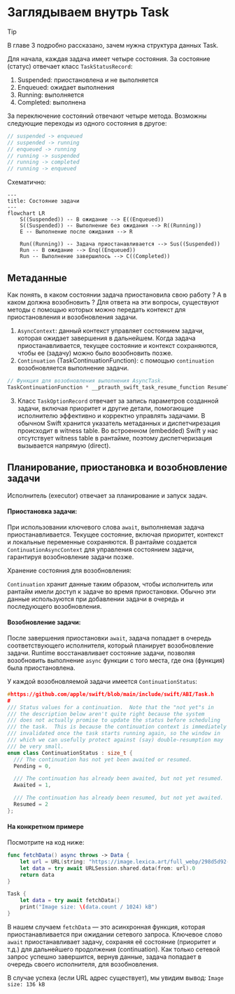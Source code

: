# Заглядываем внутрь Task

> [!TIP]
> В главе 3 подробно рассказано, зачем нужна структура данных Task.

Для начала, каждая задача имеет четыре состояния. За состояние (статус) отвечает класс `TaskStatusRecord`:

1. Suspended: приостановлена и не выполняется
2. Enqueued: ожидает выполнения
3. Running: выполняется
4. Completed: выполнена

За переключение состояний отвечают четыре метода. Возможны следующие переходы из одного состояния в другое:

```swift
// suspended -> enqueued
// suspended -> running
// enqueued -> running
// running -> suspended
// running -> completed
// running -> enqueued
```

Схематично:

```mermaid
---
title: Состояние задачи
---
flowchart LR
    S((Suspended)) -- В ожидание --> E((Enqueued))
    S((Suspended)) -- Выполнение без ожидания --> R((Running))
    E -- Выполнение после ожидания --> R
    
    Run((Running)) -- Задача приостанавливается --> Sus((Suspended))
    Run -- В ожидание --> Enq((Enqueued))
    Run -- Выполнение завершилось --> C((Completed))
```

## Метаданные

Как понять, в каком состоянии задача приостановила свою работу ? А в каком должна возобновить ?
Для ответа на эти вопросы, существуют методы с помощью которых можно передать контекст для приостановления и возобновления задачи.

1. `AsyncContext`: данный контекст управляет состоянием задачи, которая ожидает завершения в дальнейшем. Когда задача приостанавливается, текущее состояние и контекст сохраняются, чтобы ее (задачу) можно было возобновить позже.
2. `Continuation` (TaskContinuationFunction): с помощью `continuation` возобновляется выполнение задачи.

```cpp
// Функция для возобновления выполнения AsyncTask.
TaskContinuationFunction * __ptrauth_swift_task_resume_function ResumeTask;
```

3. Класс `TaskOptionRecord` отвечает за запись параметров созданной задачи, включая приоритет и другие детали, помогающие исполнителю эффективно и корректно управлять задачами.
В обычном Swift хранится указатель метаданных и диспетчирезация происходит в witness table.
Во встроенном (embedded) Swift у нас отсутствует witness table в рантайме, поэтому диспетчеризация вызывается напрямую (direct).

<!-- /// Describes type information and offers value methods for an arbitrary concrete
/// type in a way that's compatible with regular Swift and embedded Swift. In
/// regular Swift, just holds a Metadata pointer and dispatches to the value
/// witness table. In embedded Swift, because we do not have any value witness
/// tables present at runtime, the witnesses are stored and referenced directly.
///
/// This structure is created from swift_task_create, where in regular Swift, the
/// compiler provides the Metadata pointer, and in embedded Swift, a
/// TaskOptionRecord is used to provide the witnesses. -->

## Планирование, приостановка и возобновление задачи

Исполнитель (executor) отвечает за планирование и запуск задач.
<!-- Executors: An executor is responsible for scheduling and running tasks. ExecutorRef manages references to executors, ensuring that tasks are resumed on the correct executor, which can be a global concurrent queue or a custom executor.
Job Interface: The Job interface represents a unit of work that an executor can run. Both tasks and continuations are implemented as jobs, allowing them to be scheduled and executed efficiently. -->

#### Приостановка задачи:

При использовании ключевого слова `await`, выполняемая задача приостанавливается.
Текущее состояние, включая приоритет, контекст и локальные переменные сохраняются.
В рантайме создается `ContinuationAsyncContext` для управления состоянием задачи, гарантируя возобновление задачи позже.

Хранение состояния для возобновления:

`Continuation` хранит данные таким образом, чтобы исполнитель или рантайм имели доступ к задаче во время приостановки. Обычно эти данные используются при добавлении задачи в очередь и последующего возобновления.

#### Возобновление задачи:

После завершения приостановки `await`, задача попадает в очередь соответствующего исполнителя, который планирует возобновление задачи.
Runtime восстанавливает состояние задачи, позволяя возобновить выполнение `async` функции с того места, где она (функция) была приостановлена.

У каждой возобновляемой задачи имеется `ContinuationStatus`:

```cpp
#https://github.com/apple/swift/blob/main/include/swift/ABI/Task.h
#
/// Status values for a continuation.  Note that the "not yet"s in
/// the description below aren't quite right because the system
/// does not actually promise to update the status before scheduling
/// the task.  This is because the continuation context is immediately
/// invalidated once the task starts running again, so the window in
/// which we can usefully protect against (say) double-resumption may
/// be very small.
enum class ContinuationStatus : size_t {
  /// The continuation has not yet been awaited or resumed.
  Pending = 0,

  /// The continuation has already been awaited, but not yet resumed.
  Awaited = 1,

  /// The continuation has already been resumed, but not yet awaited.
  Resumed = 2
};
```

#### На конкретном примере

Посмотрите на код ниже:

```swift
func fetchData() async throws -> Data {
    let url = URL(string: "https://image.lexica.art/full_webp/298d5d92-5735-4474-ba0c-6d6b418df251")!
    let data = try await URLSession.shared.data(from: url).0
    return data
}

Task {
    let data = try await fetchData()
    print("Image size: \(data.count / 1024) kB")
}
```

В нашем случаем `fetchData` — это асинхронная функция, которая приостанавливается при ожидании сетевого запроса.
Ключевое слово `await` приостанавливает задачу, сохраняя её состояние (приоритет и т.д.) для дальнейшего продолжения (continuation).
Как только сетевой запрос успешно завершится, вернув данные, задача попадает в очередь своего исполнителя, для возобновления.

В случае успеха (если URL адрес существует), мы увидим вывод: `Image size: 136 kB`
